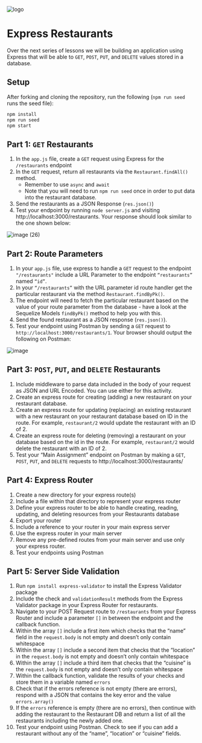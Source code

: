 ![logo](https://user-images.githubusercontent.com/44912347/202296600-c5f247d6-9616-49db-88f0-38433429d781.jpg)

# Express Restaurants
Over the next series of lessons we will be building an application using Express that will be able to `GET`, `POST`, `PUT`, and `DELETE` values stored in a database. 

## Setup
After forking and cloning the repository, run the following (`npm run seed` runs the seed file):

```bash
npm install
npm run seed
npm start
```

## Part 1: `GET` Restaurants
1. In the `app.js` file, create a `GET` request using Express for the `/restaurants` endpoint
2. In the `GET` request, return all restaurants via the `Restaurant.findAll()` method. 
    - Remember to use `async` and `await`
    - Note that you will need to run `npm run seed` once in order to put data into the restaurant database.
3. Send the restaurants as a JSON Response (`res.json()`)
4. Test your endpoint by running `node server.js` and visiting http://localhost:3000/restaurants. Your response should look similar to the one shown below:

![image (26)](https://user-images.githubusercontent.com/44912347/202527699-972e58f4-f0ec-4dda-a3ee-e9def56cf88a.png)

## Part 2: Route Parameters
1. In your `app.js` file, use express to handle a `GET` request to the endpoint `"/restaurants"` include a URL Parameter to the endpoint `“restaurants”` named `“id”`.
2. In your `“/restaurants”` with the URL parameter id route handler get the particular restaurant via the method `Restaurant.findByPk()`.
3. The endpoint will need to fetch the particular restaurant based on the value of your route parameter from the database - have a look at the Sequelize Models `findByPk()` method to help you with this.
4. Send the found restaurant as a JSON response (`res.json()`).
5. Test your endpoint using Postman by sending a `GET` request to `http://localhost:3000/restaurants/1`. Your browser should output the following on Postman:

![image](https://user-images.githubusercontent.com/44912347/202531981-59b58d9e-3a0d-473a-a2c3-c885d906a1d7.png)

## Part 3: `POST`, `PUT`, and `DELETE` Restaurants
1. Include middleware to parse data included in the body of your request as JSON and URL Encoded. You can use either for this activity.
2. Create an express route for creating (adding) a new restaurant on your restaurant database.
3. Create an express route for updating (replacing) an existing restaurant with a new restaurant on your restaurant database based on ID in the route. For example, `restaurant/2` would update the restaurant with an ID of 2.
4. Create an express route for deleting (removing) a restaurant on your database based on the id in the route. For example, `restaurant/2` would delete the restaurant with an ID of 2.
5. Test your “Main Assignment” endpoint on Postman by making a `GET`, `POST`, `PUT`, and `DELETE` requests to http://localhost:3000/restaurants/

## Part 4: Express Router
1. Create a new directory for your express route(s)
2. Include a file within that directory to represent your express router
3. Define your express router to be able to handle creating, reading, updating, and deleting resources from your Restaurants database
4. Export your router
5. Include a reference to your router in your main express server
6. Use the express router in your main server
7. Remove any pre-defined routes from your main server and use only your express router.
8. Test your endpoints using Postman

## Part 5: Server Side Validation
1. Run `npm install express-validator` to install the Express Validator package
2. Include the check and `validationResult` methods from the Express Validator package in your Express Router for restaurants.
3. Navigate to your POST Request route to `/restaurants` from your Express Router and include a parameter `[]` in between the endpoint and the callback function. 
4. Within the array `[]` include a first item which checks that the “name” field in the `request.body` is not empty and doesn’t only contain whitespace
5. Within the array `[]` include a second item that checks that the “location” in the `request.body` is not empty and doesn’t only contain whitespace
6. Within the array `[]` include a third item that checks that the “cuisine” is the `request.body` is not empty and doesn’t only contain whitespace
7. Within the callback function, validate the results of your checks and store them in a variable named `errors`
8. Check that if the errors reference is not empty (there are errors), respond with a JSON that contains the key error and the value `errors.array()`
9. If the `errors` reference is empty (there are no errors), then continue with adding the restaurant to the Restaurant DB and return a list of all the restaurants including the newly added one.
10. Test your endpoint using Postman. Check to see if you can add a restaurant without any of the “name”, “location” or “cuisine” fields.
